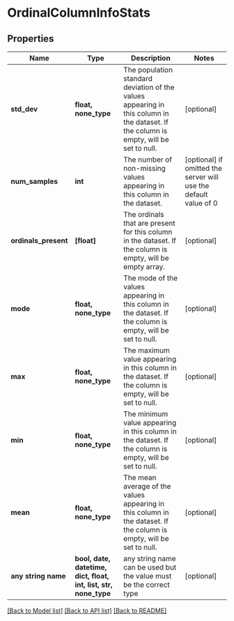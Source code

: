 # OrdinalColumnInfoStats


## Properties
Name | Type | Description | Notes
------------ | ------------- | ------------- | -------------
**std_dev** | **float, none_type** | The population standard deviation of the values appearing in this column in the dataset. If the column is empty, will be set to null. | [optional] 
**num_samples** | **int** | The number of non-missing values appearing in this column in the dataset. | [optional]  if omitted the server will use the default value of 0
**ordinals_present** | **[float]** | The ordinals that are present for this column in the dataset. If the column is empty, will be empty array. | [optional] 
**mode** | **float, none_type** | The mode of the values appearing in this column in the dataset. If the column is empty, will be set to null. | [optional] 
**max** | **float, none_type** | The maximum value appearing in this column in the dataset. If the column is empty, will be set to null. | [optional] 
**min** | **float, none_type** | The minimum value appearing in this column in the dataset. If the column is empty, will be set to null. | [optional] 
**mean** | **float, none_type** | The mean average of the values appearing in this column in the dataset. If the column is empty, will be set to null. | [optional] 
**any string name** | **bool, date, datetime, dict, float, int, list, str, none_type** | any string name can be used but the value must be the correct type | [optional]

[[Back to Model list]](../README.md#documentation-for-models) [[Back to API list]](../README.md#documentation-for-api-endpoints) [[Back to README]](../README.md)


